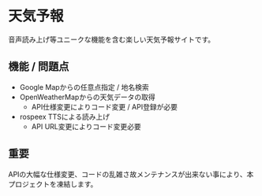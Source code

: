 # 天気予報
音声読み上げ等ユニークな機能を含む楽しい天気予報サイトです。

## 機能 / 問題点
* Google Mapからの任意点指定 / 地名検索
* OpenWeatherMapからの天気データの取得
  * API仕様変更によりコード変更 / API登録が必要
* rospeex TTSによる読み上げ
  * API URL変更によりコード変更必要

## 重要
APIの大幅な仕様変更、コードの乱雑さ故メンテナンスが出来ない事により、本プロジェクトを凍結します。
